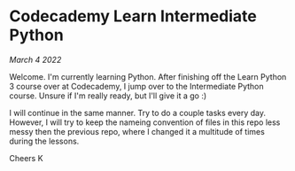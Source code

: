 # Codecademy Learn Intermediate Python

*March 4 2022*

Welcome. I'm currently learning Python. After finishing off the 
Learn Python 3 course over at Codecademy, I jump over to the Intermediate
Python course. Unsure if I'm really ready, but I'll give it a go :)

I will continue in the same manner. Try to do a couple tasks every day.
However, I will try to keep the nameing convention of files in this repo
less messy then the previous repo, where I changed it a multitude of times
during the lessons. 

Cheers
K

